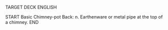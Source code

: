 TARGET DECK
ENGLISH

START
Basic
Chimney-pot
Back: n. Earthenware or metal pipe at the top of a chimney.
END
